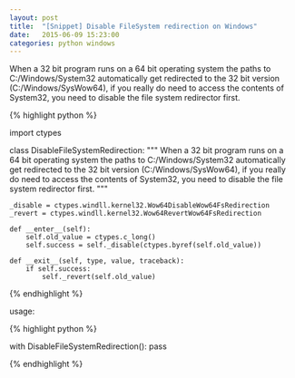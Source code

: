 ```yaml
---
layout: post
title:  "[Snippet] Disable FileSystem redirection on Windows"
date:   2015-06-09 15:23:00
categories: python windows
---
```


When a 32 bit program runs on a 64 bit operating system the paths
to C:/Windows/System32 automatically get redirected to the 32 bit
version (C:/Windows/SysWow64), if you really do need to access the
contents of System32, you need to disable the file system redirector first.


{% highlight python %}

import ctypes


class DisableFileSystemRedirection:
    """
    When a 32 bit program runs on a 64 bit operating system the paths
    to C:/Windows/System32 automatically get redirected to the 32 bit
    version (C:/Windows/SysWow64), if you really do need to access the
    contents of System32, you need to disable the file system redirector first.
    """

    _disable = ctypes.windll.kernel32.Wow64DisableWow64FsRedirection
    _revert = ctypes.windll.kernel32.Wow64RevertWow64FsRedirection

    def __enter__(self):
        self.old_value = ctypes.c_long()
        self.success = self._disable(ctypes.byref(self.old_value))

    def __exit__(self, type, value, traceback):
        if self.success:
            self._revert(self.old_value)

{% endhighlight %}


usage:

{% highlight python %}

with DisableFileSystemRedirection():
	pass

{% endhighlight %}